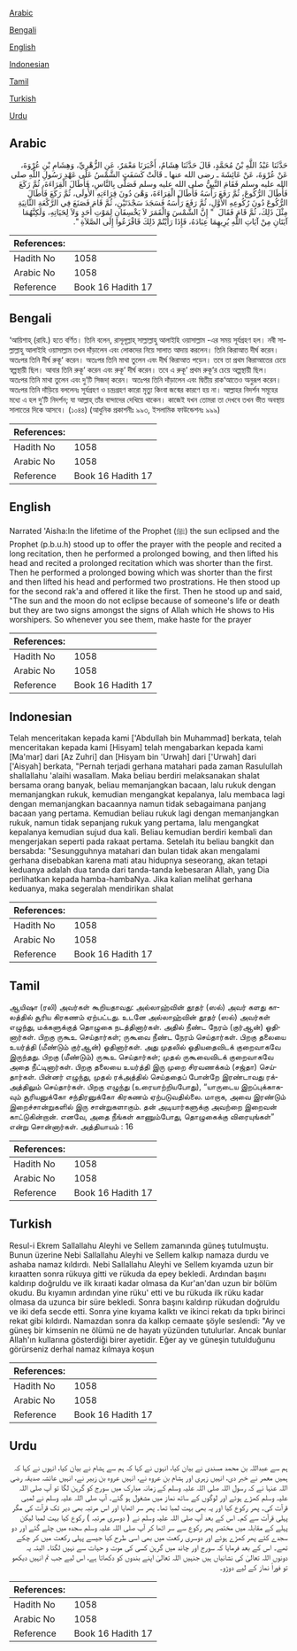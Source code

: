 [Arabic](#arabic)

[Bengali](#bengali)

[English](#english)

[Indonesian](#indonesian)

[Tamil](#tamil)

[Turkish](#turkish)

[Urdu](#urdu)

## Arabic


<div dir="rtl" lang="ar" style={{fontSize:'larger',backgroundColor:'#f8f9fa',padding:20}}>
حَدَّثَنَا عَبْدُ اللَّهِ بْنُ مُحَمَّدٍ، قَالَ حَدَّثَنَا هِشَامٌ، أَخْبَرَنَا مَعْمَرٌ، عَنِ الزُّهْرِيِّ، وَهِشَامِ بْنِ عُرْوَةَ، عَنْ عُرْوَةَ، عَنْ عَائِشَةَ ـ رضى الله عنها ـ قَالَتْ كَسَفَتِ الشَّمْسُ عَلَى عَهْدِ رَسُولِ اللَّهِ صلى الله عليه وسلم فَقَامَ النَّبِيُّ صلى الله عليه وسلم فَصَلَّى بِالنَّاسِ، فَأَطَالَ الْقِرَاءَةَ، ثُمَّ رَكَعَ فَأَطَالَ الرُّكُوعَ، ثُمَّ رَفَعَ رَأْسَهُ فَأَطَالَ الْقِرَاءَةَ، وَهْىَ دُونَ قِرَاءَتِهِ الأُولَى، ثُمَّ رَكَعَ فَأَطَالَ الرُّكُوعَ دُونَ رُكُوعِهِ الأَوَّلِ، ثُمَّ رَفَعَ رَأْسَهُ فَسَجَدَ سَجْدَتَيْنِ، ثُمَّ قَامَ فَصَنَعَ فِي الرَّكْعَةِ الثَّانِيَةِ مِثْلَ ذَلِكَ، ثُمَّ قَامَ فَقَالَ ‏ "‏ إِنَّ الشَّمْسَ وَالْقَمَرَ لاَ يَخْسِفَانِ لِمَوْتِ أَحَدٍ وَلاَ لِحَيَاتِهِ، وَلَكِنَّهُمَا آيَتَانِ مِنْ آيَاتِ اللَّهِ يُرِيهِمَا عِبَادَهُ، فَإِذَا رَأَيْتُمْ ذَلِكَ فَافْزَعُوا إِلَى الصَّلاَةِ ‏"‏‏.‏
</div>
<div style={{backgroundColor:'#f8f9fa',padding:20, marginBottom: 10}}><table> <thead> <tr> <th>References:</th> <th></th> </tr> </thead> <tbody><tr><td>Hadith No</td><td>1058</td></tr><tr><td>Arabic No</td><td>1058</td></tr><tr><td>Reference</td><td>Book 16 Hadith 17</td></tr></tbody></table></div>

## Bengali


<div dir="ltr" lang="bn" style={{fontSize:'larger',backgroundColor:'#f8f9fa',padding:20}}>
‘আয়িশাহ্ (রাযি.) হতে বর্ণিত। তিনি বলেন, রাসূলূল্লাহ্ সাল্লাল্লাহু আলাইহি ওয়াসাল্লাম -এর সময় সূর্যগ্রহণ হল। নবী সাল্লাল্লাহু আলাইহি ওয়াসাল্লাম তখন দাঁড়ালেন এবং লোকদের নিয়ে সালাত আদায় করলেন। তিনি কিরাআত দীর্ঘ করেন। অতঃপর তিনি দীর্ঘ রুকূ‘ করেন। অতঃপর তিনি মাথা তুলেন এবং দীর্ঘ কিরাআত পড়েন। তবে তা প্রথম কিরাআতের চেয়ে স্বল্পস্থায়ী ছিল। আবার তিনি রুকূ‘ করেন এবং রুকূ‘ দীর্ঘ করেন। তবে এ রুকূ‘ প্রথম রুকূ‘র চেয়ে অল্পস্থায়ী ছিল। অতঃপর তিনি মাথা তুলেন এবং দু’টি সিজদা্ করেন। অতঃপর তিনি দাঁড়ালেন এবং দ্বিতীয় রাক‘আতেও অনুরূপ করেন। অতঃপর তিনি দাঁড়িয়ে বললেনঃ সূর্যগ্রহণ ও চন্দ্রগ্রহণ কারো মৃত্যু কিংবা জন্মের কারণে হয় না। আল্লাহর নিদর্শন সমূহের মধ্যে এ হল দু’টি নিদর্শন; যা আল্লাহ্ তাঁর বান্দাদের দেখিয়ে থাকেন। কাজেই যখন তোমরা তা দেখবে তখন ভীত অবস্থায় সালাতের দিকে আসবে। (১০৪৪) (আধুনিক প্রকাশনীঃ ৯৯৩, ইসলামিক ফাউন্ডেশনঃ ৯৯৯)
</div>
<div style={{backgroundColor:'#f8f9fa',padding:20, marginBottom: 10}}><table> <thead> <tr> <th>References:</th> <th></th> </tr> </thead> <tbody><tr><td>Hadith No</td><td>1058</td></tr><tr><td>Arabic No</td><td>1058</td></tr><tr><td>Reference</td><td>Book 16 Hadith 17</td></tr></tbody></table></div>

## English


<div dir="ltr" lang="en" style={{fontSize:'larger',backgroundColor:'#f8f9fa',padding:20}}>
Narrated 'Aisha:In the lifetime of the Prophet (ﷺ) the sun eclipsed and the Prophet (p.b.u.h) stood up to offer the prayer with the people and recited a long recitation, then he performed a prolonged bowing, and then lifted his head and recited a prolonged recitation which was shorter than the first. Then he performed a prolonged bowing which was shorter than the first and then lifted his head and performed two prostrations. He then stood up for the second rak'a and offered it like the first. Then he stood up and said, "The sun and the moon do not eclipse because of someone's life or death but they are two signs amongst the signs of Allah which He shows to His worshipers. So whenever you see them, make haste for the prayer
</div>
<div style={{backgroundColor:'#f8f9fa',padding:20, marginBottom: 10}}><table> <thead> <tr> <th>References:</th> <th></th> </tr> </thead> <tbody><tr><td>Hadith No</td><td>1058</td></tr><tr><td>Arabic No</td><td>1058</td></tr><tr><td>Reference</td><td>Book 16 Hadith 17</td></tr></tbody></table></div>

## Indonesian


<div dir="ltr" lang="id" style={{fontSize:'larger',backgroundColor:'#f8f9fa',padding:20}}>
Telah menceritakan kepada kami ['Abdullah bin Muhammad] berkata, telah menceritakan kepada kami [Hisyam] telah mengabarkan kepada kami [Ma'mar] dari [Az Zuhri] dan [Hisyam bin 'Urwah] dari ['Urwah] dari ['Aisyah] berkata, "Pernah terjadi gerhana matahari pada zaman Rasulullah shallallahu 'alaihi wasallam. Maka beliau berdiri melaksanakan shalat bersama orang banyak, beliau memanjangkan bacaan, lalu rukuk dengan memanjangkan rukuk, kemudian mengangkat kepalanya, lalu membaca lagi dengan memanjangkan bacaannya namun tidak sebagaimana panjang bacaan yang pertama. Kemudian beliau rukuk lagi dengan memanjangkan rukuk, namun tidak sepanjang rukuk yang pertama, lalu mengangkat kepalanya kemudian sujud dua kali. Beliau kemudian berdiri kembali dan mengerjakan seperti pada rakaat pertama. Setelah itu beliau bangkit dan bersabda: "Sesungguhnya matahari dan bulan tidak akan mengalami gerhana disebabkan karena mati atau hidupnya seseorang, akan tetapi keduanya adalah dua tanda dari tanda-tanda kebesaran Allah, yang Dia perlihatkan kepada hamba-hambaNya. Jika kalian melihat gerhana keduanya, maka segeralah mendirikan shalat
</div>
<div style={{backgroundColor:'#f8f9fa',padding:20, marginBottom: 10}}><table> <thead> <tr> <th>References:</th> <th></th> </tr> </thead> <tbody><tr><td>Hadith No</td><td>1058</td></tr><tr><td>Arabic No</td><td>1058</td></tr><tr><td>Reference</td><td>Book 16 Hadith 17</td></tr></tbody></table></div>

## Tamil


<div dir="ltr" lang="ta" style={{fontSize:'larger',backgroundColor:'#f8f9fa',padding:20}}>
ஆயிஷா (ரலி) அவர்கள் கூறியதாவது: அல்லாஹ்வின் தூதர் (ஸல்) அவர் களது காலத்தில் சூரிய கிரகணம் ஏற்பட்டது. உடனே அல்லாஹ்வின் தூதர் (ஸல்) அவர்கள் எழுந்து, மக்களுக்குத் தொழுகை நடத்தினார்கள். அதில் நீண்ட நேரம் (குர்ஆன்) ஓதினார்கள். பிறகு ருகூஉ செய்தார்கள்; ருகூவை நீண்ட நேரம் செய்தார்கள். பிறகு தலையை உயர்த்தி (மீண்டும் குர்ஆன்) ஓதினார்கள். அது முதலில் ஓதியதைவிடக் குறைவாகவே இருந்தது. பிறகு (மீண்டும்) ருகூஉ செய்தார்கள்; முதல் ருகூவைவிடக் குறைவாகவே அதை நீட்டினார்கள். பிறகு தலையை உயர்த்தி இரு முறை சிரவணக்கம் (சஜ்தா) செய்தார்கள். பின்னர் எழுந்து, முதல் ரக்அத்தில் செய்ததைப் போன்றே இரண்டாவது ரக்அத்திலும் செய்தார்கள். பிறகு எழுந்து (உரையாற்றியபோது), “யாருடைய இறப்புக்காகவும் சூரியனுக்கோ சந்திரனுக்கோ கிரகணம் ஏற்படுவதில்லை. மாறாக, அவை இரண்டும் இறைச்சான்றுகளில் இரு சான்றுகளாகும். தன் அடியார்களுக்கு அவற்றை இறைவன் காட்டுகின்றான். எனவே, அதை நீங்கள் காணும்போது, தொழுகைக்கு விரையுங்கள்” என்று சொன்னார்கள். அத்தியாயம் : 16
</div>
<div style={{backgroundColor:'#f8f9fa',padding:20, marginBottom: 10}}><table> <thead> <tr> <th>References:</th> <th></th> </tr> </thead> <tbody><tr><td>Hadith No</td><td>1058</td></tr><tr><td>Arabic No</td><td>1058</td></tr><tr><td>Reference</td><td>Book 16 Hadith 17</td></tr></tbody></table></div>

## Turkish


<div dir="ltr" lang="tr" style={{fontSize:'larger',backgroundColor:'#f8f9fa',padding:20}}>
Resul-i Ekrem Sallallahu Aleyhi ve Sellem zamanında güneş tutulmuştu. Bunun üzerine Nebi Sallallahu Aleyhi ve Sellem kalkıp namaza durdu ve ashaba namaz kıldırdı. Nebi Sallallahu Aleyhi ve Sellem kıyamda uzun bir kıraatten sonra rükuya gitti ve rükuda da epey bekledi. Ardından başını kaldırıp doğruldu ve ilk kıraati kadar olmasa da Kur'an'dan uzun bir bölüm okudu. Bu kıyamın ardından yine rüku' etti ve bu rükuda ilk rüku kadar olmasa da uzunca bir süre bekledi. Sonra başını kaldırıp rükudan doğruldu ve iki defa secde etti. Sonra yine kıyama kalktı ve ikinci rekatı da tıpkı birinci rekat gibi kıldırdı. Namazdan sonra da kalkıp cemaate şöyle seslendi: "Ay ve güneş bir kimsenin ne ölümü ne de hayatı yüzünden tutulurlar. Ancak bunlar Allah'ın kullarına gösterdiği birer ayetidir. Eğer ay ve güneşin tutulduğunu görürseniz derhal namaz kılmaya koşun
</div>
<div style={{backgroundColor:'#f8f9fa',padding:20, marginBottom: 10}}><table> <thead> <tr> <th>References:</th> <th></th> </tr> </thead> <tbody><tr><td>Hadith No</td><td>1058</td></tr><tr><td>Arabic No</td><td>1058</td></tr><tr><td>Reference</td><td>Book 16 Hadith 17</td></tr></tbody></table></div>

## Urdu


<div dir="rtl" lang="ur" style={{fontSize:'larger',backgroundColor:'#f8f9fa',padding:20}}>
ہم سے عبداللہ بن محمد مسندی نے بیان کیا، انہوں نے کہا کہ ہم سے ہشام نے بیان کیا، انہوں نے کہا کہ ہمیں معمر نے خبر دی، انہیں زہری اور ہشام بن عروہ نے، انہیں عروہ بن زبیر نے، انہیں عائشہ صدیقہ رضی اللہ عنہا نے کہ رسول اللہ صلی اللہ علیہ وسلم کے زمانہ مبارک میں سورج کو گرہن لگا تو آپ صلی اللہ علیہ وسلم کھڑے ہوئے اور لوگوں کے ساتھ نماز میں مشغول ہو گئے۔ آپ صلی اللہ علیہ وسلم نے لمبی قرآت کی۔ پھر رکوع کیا اور یہ بھی بہت لمبا تھا۔ پھر سر اٹھایا اور اس مرتبہ بھی دیر تک قرآت کی مگر پہلی قرآت سے کم۔ اس کے بعد آپ صلی اللہ علیہ وسلم نے ( دوسری مرتبہ ) رکوع کیا بہت لمبا لیکن پہلے کے مقابلہ میں مختصر پھر رکوع سے سر اٹھا کر آپ صلی اللہ علیہ وسلم سجدہ میں چلے گئے اور دو سجدے کئے پھر کھڑے ہوئے اور دوسری رکعت میں بھی اسی طرح کیا جیسے پہلی رکعت میں کر چکے تھے۔ اس کے بعد فرمایا کہ سورج اور چاند میں گرہن کسی کی موت و حیات سے نہیں لگتا۔ البتہ یہ دونوں اللہ تعالیٰ کی نشانیاں ہیں جنہیں اللہ تعالیٰ اپنے بندوں کو دکھاتا ہے، اس لیے جب تم انہیں دیکھو تو فوراً نماز کے لیے دوڑو۔
</div>
<div style={{backgroundColor:'#f8f9fa',padding:20, marginBottom: 10}}><table> <thead> <tr> <th>References:</th> <th></th> </tr> </thead> <tbody><tr><td>Hadith No</td><td>1058</td></tr><tr><td>Arabic No</td><td>1058</td></tr><tr><td>Reference</td><td>Book 16 Hadith 17</td></tr></tbody></table></div>